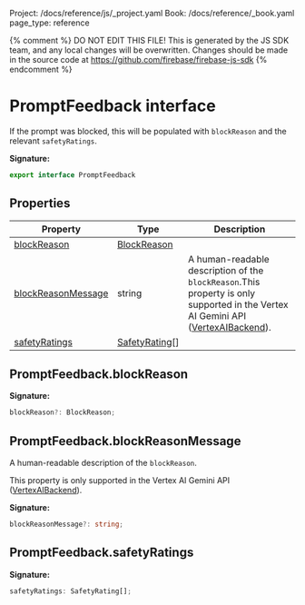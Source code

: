 Project: /docs/reference/js/_project.yaml
Book: /docs/reference/_book.yaml
page_type: reference

{% comment %}
DO NOT EDIT THIS FILE!
This is generated by the JS SDK team, and any local changes will be
overwritten. Changes should be made in the source code at
https://github.com/firebase/firebase-js-sdk
{% endcomment %}

# PromptFeedback interface
If the prompt was blocked, this will be populated with `blockReason` and the relevant `safetyRatings`<!-- -->.

<b>Signature:</b>

```typescript
export interface PromptFeedback 
```

## Properties

|  Property | Type | Description |
|  --- | --- | --- |
|  [blockReason](./ai.promptfeedback.md#promptfeedbackblockreason) | [BlockReason](./ai.md#blockreason) |  |
|  [blockReasonMessage](./ai.promptfeedback.md#promptfeedbackblockreasonmessage) | string | A human-readable description of the <code>blockReason</code>.<!-- -->This property is only supported in the Vertex AI Gemini API ([VertexAIBackend](./ai.vertexaibackend.md#vertexaibackend_class)<!-- -->). |
|  [safetyRatings](./ai.promptfeedback.md#promptfeedbacksafetyratings) | [SafetyRating](./ai.safetyrating.md#safetyrating_interface)<!-- -->\[\] |  |

## PromptFeedback.blockReason

<b>Signature:</b>

```typescript
blockReason?: BlockReason;
```

## PromptFeedback.blockReasonMessage

A human-readable description of the `blockReason`<!-- -->.

This property is only supported in the Vertex AI Gemini API ([VertexAIBackend](./ai.vertexaibackend.md#vertexaibackend_class)<!-- -->).

<b>Signature:</b>

```typescript
blockReasonMessage?: string;
```

## PromptFeedback.safetyRatings

<b>Signature:</b>

```typescript
safetyRatings: SafetyRating[];
```
